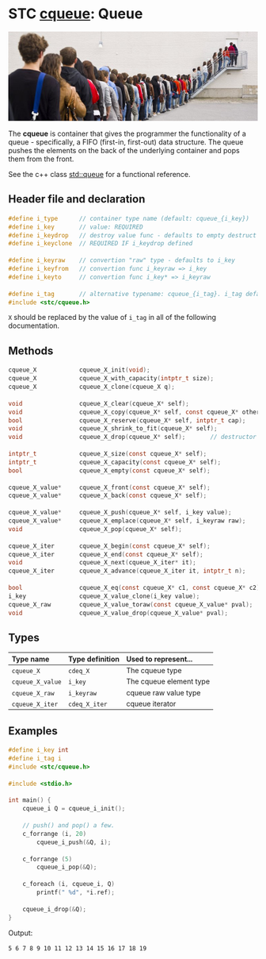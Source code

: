 # STC [cqueue](../include/stc/cqueue.h): Queue
![Queue](pics/queue.jpg)

The **cqueue** is container that gives the programmer the functionality of a queue - specifically, a FIFO (first-in, first-out) data structure. The queue pushes the elements on the back of the underlying container and pops them from the front.

See the c++ class [std::queue](https://en.cppreference.com/w/cpp/container/queue) for a functional reference.

## Header file and declaration
```c
#define i_type      // container type name (default: cqueue_{i_key})
#define i_key       // value: REQUIRED
#define i_keydrop   // destroy value func - defaults to empty destruct
#define i_keyclone  // REQUIRED IF i_keydrop defined

#define i_keyraw    // convertion "raw" type - defaults to i_key
#define i_keyfrom   // convertion func i_keyraw => i_key
#define i_keyto     // convertion func i_key* => i_keyraw

#define i_tag       // alternative typename: cqueue_{i_tag}. i_tag defaults to i_key
#include <stc/cqueue.h>
```
`X` should be replaced by the value of `i_tag` in all of the following documentation.


## Methods

```c
cqueue_X            cqueue_X_init(void);
cqueue_X            cqueue_X_with_capacity(intptr_t size);
cqueue_X            cqueue_X_clone(cqueue_X q);

void                cqueue_X_clear(cqueue_X* self);
void                cqueue_X_copy(cqueue_X* self, const cqueue_X* other);
bool                cqueue_X_reserve(cqueue_X* self, intptr_t cap);
void                cqueue_X_shrink_to_fit(cqueue_X* self);
void                cqueue_X_drop(cqueue_X* self);       // destructor

intptr_t            cqueue_X_size(const cqueue_X* self);
intptr_t            cqueue_X_capacity(const cqueue_X* self);
bool                cqueue_X_empty(const cqueue_X* self);

cqueue_X_value*     cqueue_X_front(const cqueue_X* self);
cqueue_X_value*     cqueue_X_back(const cqueue_X* self);

cqueue_X_value*     cqueue_X_push(cqueue_X* self, i_key value);
cqueue_X_value*     cqueue_X_emplace(cqueue_X* self, i_keyraw raw);
void                cqueue_X_pop(cqueue_X* self);

cqueue_X_iter       cqueue_X_begin(const cqueue_X* self);
cqueue_X_iter       cqueue_X_end(const cqueue_X* self);
void                cqueue_X_next(cqueue_X_iter* it);
cqueue_X_iter       cqueue_X_advance(cqueue_X_iter it, intptr_t n);

bool                cqueue_X_eq(const cqueue_X* c1, const cqueue_X* c2); //  require i_eq/i_cmp/i_less.
i_key               cqueue_X_value_clone(i_key value);
cqueue_X_raw        cqueue_X_value_toraw(const cqueue_X_value* pval);
void                cqueue_X_value_drop(cqueue_X_value* pval);
```

## Types

| Type name           | Type definition      | Used to represent...     |
|:--------------------|:---------------------|:-------------------------|
| `cqueue_X`          | `cdeq_X`             | The cqueue type          |
| `cqueue_X_value`    | `i_key`              | The cqueue element type  |
| `cqueue_X_raw`      | `i_keyraw`           | cqueue raw value type    |
| `cqueue_X_iter`     | `cdeq_X_iter`        | cqueue iterator          |

## Examples
```c
#define i_key int
#define i_tag i
#include <stc/cqueue.h>

#include <stdio.h>

int main() {
    cqueue_i Q = cqueue_i_init();

    // push() and pop() a few.
    c_forrange (i, 20)
        cqueue_i_push(&Q, i);

    c_forrange (5)
        cqueue_i_pop(&Q);

    c_foreach (i, cqueue_i, Q)
        printf(" %d", *i.ref);

    cqueue_i_drop(&Q);
}
```
Output:
```
5 6 7 8 9 10 11 12 13 14 15 16 17 18 19
```
